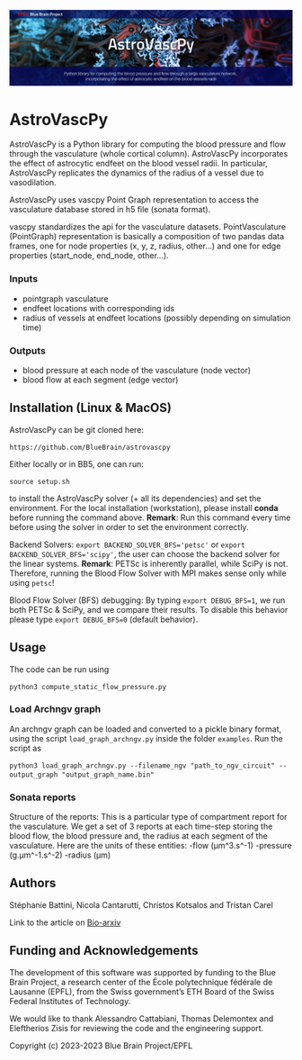 ![AstroVascPy Logo](docs/source/logo/BBP-AstroVascPy-Github.jpg)

# AstroVascPy

AstroVascPy is a Python library for computing the blood pressure and flow through the vasculature
(whole cortical column). AstroVascPy incorporates the effect of astrocytic endfeet on the blood vessel radii.
In particular, AstroVascPy replicates the dynamics of the radius of a vessel due to vasodilation.

AstroVascPy uses vascpy Point Graph representation to access the vasculature database stored in h5 file (sonata format).

vascpy standardizes the api for the vasculature datasets.
PointVasculature (PointGraph) representation is basically a composition of two pandas data frames,
one for node properties (x, y, z, radius, other...) and one for edge properties (start_node, end_node, other...).

### Inputs
- pointgraph vasculature
- endfeet locations with corresponding ids
- radius of vessels at endfeet locations (possibly depending on simulation time)

### Outputs

- blood pressure at each node of the vasculature (node vector)
- blood flow at each segment (edge vector)

## Installation (Linux & MacOS)

AstroVascPy can be git cloned here:

    https://github.com/BlueBrain/astrovascpy

Either locally or in BB5, one can run:

    source setup.sh

to install the AstroVascPy solver (+ all its dependencies) and set the environment. For the local installation (workstation), please install **conda** before running the command above.
**Remark**: Run this command every time before using the solver in order to set the environment correctly.

Backend Solvers: `export BACKEND_SOLVER_BFS='petsc'` or `export BACKEND_SOLVER_BFS='scipy'`, the user can choose the backend solver for the linear systems.
**Remark**: PETSc is inherently parallel, while SciPy is not. Therefore, running the Blood Flow Solver with MPI makes sense only while using `petsc`!

Blood Flow Solver (BFS) debugging: By typing `export DEBUG_BFS=1`, we run both PETSc & SciPy, and we compare their results. To disable this behavior please type `export DEBUG_BFS=0` (default behavior).

## Usage

The code can be run using

    python3 compute_static_flow_pressure.py

### Load Archngv graph

An archngv graph can be loaded and converted to a pickle binary format, using the script `load_graph_archngv.py` inside the folder `examples`.
Run the script as

    python3 load_graph_archngv.py --filename_ngv "path_to_ngv_circuit" --output_graph "output_graph_name.bin"

### Sonata reports

Structure of the reports:
This is a particular type of compartment report for the vasculature.
We get a set of 3 reports at each time-step storing the blood flow,
the blood pressure and, the radius at each segment of the vasculature.
Here are the units of these entities:
-flow (µm^3.s^-1)
-pressure (g.µm^-1.s^-2)
-radius (µm)

## Authors

Stéphanie Battini, Nicola Cantarutti, Christos Kotsalos and Tristan Carel

Link to the article on [Bio-arxiv](https://www.biorxiv.org/content/10.1101/2024.11.14.623572v1) 

## Funding and Acknowledgements

The development of this software was supported by funding to the Blue Brain Project, a research center of the
École polytechnique fédérale de Lausanne (EPFL), from the Swiss government’s ETH Board of the Swiss Federal
Institutes of Technology.

We would like to thank Alessandro Cattabiani, Thomas Delemontex and Eleftherios Zisis
for reviewing the code and the engineering support.

Copyright (c) 2023-2023 Blue Brain Project/EPFL
